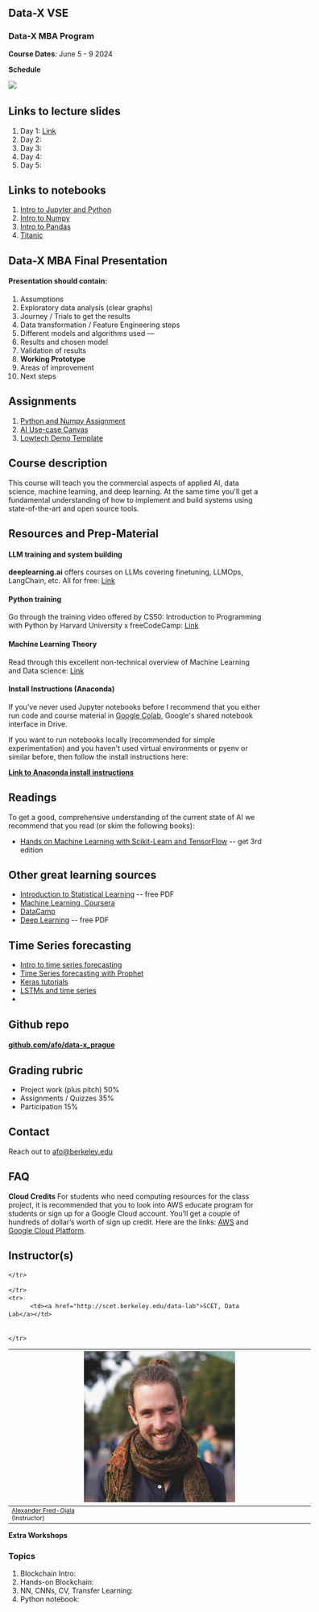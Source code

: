 ## Data-X VSE

### Data-X MBA Program

**Course Dates**: June 5 - 9 2024

**Schedule**

![](https://alex.fo/data-x-mba-prague/assets/imgs/syllabus2024.png)

## Links to lecture slides

1. Day 1: [Link](https://docs.google.com/presentation/d/1JEFbMEW6pCdACoPdLOdE3mC8hyhGO_YErC56K2_c11I/)
2. Day 2:
3. Day 3:
4. Day 4:
5. Day 5: 

## Links to notebooks

1. [Intro to Jupyter and Python](https://github.com/afo/data-x_prague20/blob/master/01-intro/python-jupyter-basics_shortest.ipynb)
2. [Intro to Numpy](https://colab.research.google.com/drive/1oJI2b6t8KFtFoIjKtq3-g7R9rCeFIYot?usp=sharing)
3. [Intro to Pandas](https://colab.research.google.com/drive/1b1ad0-3c-oKy0hKwYGOh-M556GbBKSA6?usp=sharing)
4. [Titanic](https://colab.research.google.com/drive/1YKHJMmaRMyc8NrUo2uGTvb3NxUJu7CY_?usp=sharing)

## Data-X MBA Final Presentation

#### Presentation should contain:
1. Assumptions
2. Exploratory data analysis (clear graphs)
3. Journey / Trials to get the results
4. Data transformation / Feature Engineering steps
5. Different models and algorithms used — 
6. Results and chosen model
7. Validation of results
8. **Working Prototype**
9. Areas of improvement
10. Next steps


## Assignments

1. [Python and Numpy Assignment](https://colab.research.google.com/drive/1MQ15IKXXh_7RtaP0WKQ0gd6PuKgCN3yg?usp=sharing)
2. [AI Use-case Canvas](http://bit.ly/mbabai)
3. [Lowtech Demo Template](https://docs.google.com/presentation/d/1SJ4GldIKZeqo0rpNG-QyUjkzlBAXi08I1Pa-vEONz1Y/edit#slide=id.p1)

## Course description
This course will teach you the commercial aspects of applied AI, data science, machine learning, and deep learning. At the same time you'll get a fundamental understanding of how to implement and build systems using state-of-the-art and open source tools.

## Resources and Prep-Material

#### LLM training and system building

**deeplearning.ai** offers courses on LLMs covering finetuning, LLMOps, LangChain, etc. All for free: [Link](https://deeplearning.ai)


#### Python training

Go through the training video offered by CS50: Introduction to Programming with Python by Harvard University x freeCodeCamp: [Link](https://www.youtube.com/watch?v=nLRL_NcnK-4)


#### Machine Learning Theory

Read through this excellent non-technical overview of Machine Learning and Data science: [Link](https://vas3k.com/blog/machine_learning/)


#### Install Instructions (Anaconda)

If you've never used Jupyter notebooks before I recommend that you either run code and course material in [Google Colab](https://colab.research.google.com/), Google's shared notebook interface in Drive.

If you want to run notebooks locally (recommended for simple experimentation) and you haven't used virtual environments or pyenv or similar before, then follow the install instructions here:

**[Link to Anaconda install instructions](https://bit.ly/L2L-install)**



## Readings

To get a good, comprehensive understanding of the current state of AI we recommend that you read (or skim the following books):

* [Hands on Machine Learning with Scikit-Learn and TensorFlow](https://www.oreilly.com/library/view/hands-on-machine-learning/9781098125967/) -- get 3rd edition

## Other great learning sources

* [Introduction to Statistical Learning](http://faculty.marshall.usc.edu/gareth-james/ISL/ISLR%20Seventh%20Printing.pdf) -- free PDF
* [Machine Learning, Coursera](https://www.coursera.org/learn/machine-learning)
* [DataCamp](https://www.datacamp.com/)
* [Deep Learning](http://www.deeplearningbook.org/) -- free PDF


## Time Series forecasting

* [Intro to time series forecasting](https://wandb.ai/iamleonie/A-Gentle-Introduction-to-Time-Series-Analysis-Forecasting/reports/A-Gentle-Introduction-to-Time-Series-Analysis-Forecasting--VmlldzoyNjkxOTMz)
* [Time Series forecasting with Prophet](https://www.kaggle.com/code/prashant111/tutorial-time-series-forecasting-with-prophet)
* [Keras tutorials](https://keras.io/examples/timeseries/)
* [LSTMs and time series](https://syedshan85.medium.com/window-based-time-series-forecasting-with-keras-lstm-6b664e7c54c4)
* 

## Github repo

#### [github.com/afo/data-x_prague](https://github.com/afo/data-x_prague)


## Grading rubric

- Project work (plus pitch) 50%
- Assignments / Quizzes 35%
- Participation 15%


## Contact

Reach out to afo@berkeley.edu


## FAQ


**Cloud Credits**
For students who need computing resources for the class project, it is recommended that you to look into AWS educate program for students or sign up for a Google Cloud account. You’ll get a couple of hundreds of dollar’s worth of sign up credit. Here are the links: [AWS](https://aws.amazon.com/education/awseducate/apply/) and [Google Cloud Platform](https://cloud.google.com/free/).


## Instructor(s)

<table style="table-layout: fixed; font-size: 88%; width:600px;">
  <thead>
    <tr>
      <th style="width: 10%;"><img src="assets/imgs/alex.jpg" alt="Alexander Fred-Ojala" style="width:300px"></th>


    </tr>
  </thead>
  <tbody>
    <tr>
      <td><a href="https://alex.fo/">Alexander Fred-Ojala</a> <br>(Instructor)</td>


    </tr>
    <tr>
          <td><a href="http://scet.berkeley.edu/data-lab">SCET, Data Lab</a></td>


    </tr>
  </tbody>
</table>


**Extra Workshops**

### Topics

1. Blockchain Intro: 
2. Hands-on Blockchain:
3. NN, CNNs, CV, Transfer Learning:
4. Python notebook:
